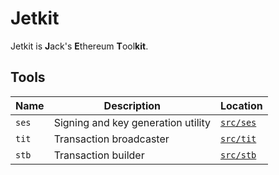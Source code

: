 # Jetkit #

Jetkit is **J**ack's **E**thereum **T**ool**kit**.

## Tools ##

| Name | Description | Location |
| --- | --- | --- |
| `ses` | Signing and key generation utility | [`src/ses`](src/ses) |
| `tit` | Transaction broadcaster | [`src/tit`](src/tit) |
| `stb` | Transaction builder | [`src/stb`](src/stb) |

